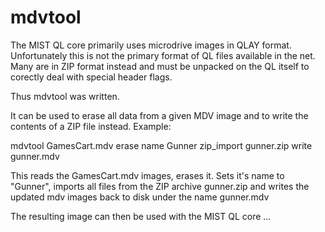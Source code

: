 mdvtool
=======

The MIST QL core primarily uses microdrive images in QLAY format. Unfortunately
this is not the primary format of QL files available in the net. Many are in
ZIP format instead and must be unpacked on the QL itself to corectly deal 
with special header flags.

Thus mdvtool was written.

It can be used to erase all data from a given MDV image and to write the 
contents of a ZIP file instead. Example:

mdvtool GamesCart.mdv erase name Gunner zip_import gunner.zip write gunner.mdv

This reads the GamesCart.mdv images, erases it. Sets it's name to "Gunner",
imports all files from the ZIP archive gunner.zip and writes the updated
mdv images back to disk under the name gunner.mdv

The resulting image can then be used with the MIST QL core ...
